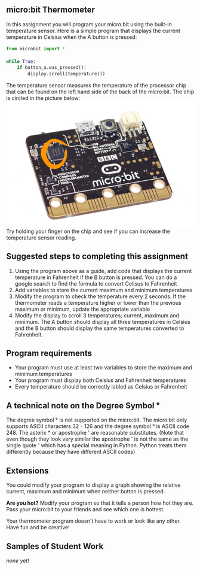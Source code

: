 micro:bit Thermometer
--------------------
In this assignment you will program your micro:bit using the built-in temperature sensor. Here is a simple program that displays the current temperature in Celsius when the A button is pressed:
```python
from microbit import *

while True:
    if button_a.was_pressed():
        display.scroll(temperature())
```
The temperature sensor measures the temperature of the processor chip that can be found on the left hand side of the back of the micro:bit. The chip is circled in the picture below:      
![](thermometer2.png)   
Try holding your finger on the chip and see if you can increase the temperature sensor reading.

Suggested steps to completing this assignment
----------
1. Using the program above as a guide, add code that displays the current temperature in Fahrenheit if the B button is pressed. You can do a google search to find the formula to convert Celisus to Fahrenheit
2. Add variables to store the current maximum and minimum temperatures
3. Modify the program to check the temperature every 2 seconds. If the thermometer reads a temperature higher or lower than the previous maximum or minimum, update the appropriate variable
4. Modify the display to scroll 3 temperatures; current, maximum and minimum. The A button should display all three temperatures in Celsius and the B button should display the same temperatures converted to Fahrenheit. 

Program requirements
-----------------
* Your program must use at least two variables to store the maximum and minimum temperatures
* Your program must display both Celsius and Fahrenheit temperatures
* Every temperature should be correctly labled as Celsius or Fahrenheit

A technical note on the Degree Symbol °
-----------------
The degree symbol ° is not supported on the micro:bit. The micro:bit only supports ASCII characters 32 - 126 and the degree symbol ° is ASCII code 248. The asterix * or apostrophe ' are reasonable substitutes. (Note that even though they look very similar the apostrophe ' is not the same as the single quote ' which has a special meaning in Python. Python treats them differently because they have different ASCII codes)

Extensions
----------
You could modify your program to display a graph showing the relative current, maximum and minimum when neither button is pressed.

**Are you hot?** Modify your program so that it tells a person how hot they are. Pass your micro:bit to your friends and see which one is hottest.

Your thermometer program doesn't have to work or look like any other. Have fun and be creative!

Samples of Student Work
----------
*none yet!*
